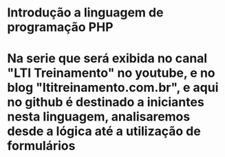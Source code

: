# Introdução a linguagem de programação PHP
# Na serie que será exibida no canal "LTI Treinamento" no youtube, e no blog "ltitreinamento.com.br", e aqui no github é destinado a iniciantes nesta linguagem, analisaremos desde a lógica até a utilização de formulários 
